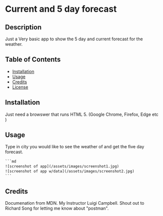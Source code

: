 # Current and 5 day forecast

## Description

Just a Very basic app to show the 5 day and current forecast for the weather.

## Table of Contents 

- [Installation](#installation)
- [Usage](#usage)
- [Credits](#credits)
- [License](#license)

## Installation

Just need a browswer that runs HTML 5. (Google Chrome, Firefox, Edge etc
)
## Usage

Type in city you would like to see the weather of and get the five day forecast. 

    ```md
    ![screenshot of app](/assets/images/screenshot1.jpg)
    ![screenshot of app w/data](/assets/images/screenshot2.jpg)
    ```

## Credits

Documenation from MDN. My Instructor Luigi Campbell. Shout out to Richard Song for letting me know about "postman". 



